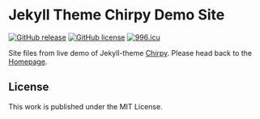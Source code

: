 # Jekyll Theme Chirpy Demo Site

[![GitHub release](https://img.shields.io/github/release/cotes2020/jekyll-theme-chirpy.svg)](https://github.com/cotes2020/jekyll-theme-chirpy/releases)
[![GitHub license](https://img.shields.io/github/license/cotes2020/jekyll-theme-chirpy.svg)](https://github.com/cotes2020/jekyll-theme-chirpy/blob/master/LICENSE)
[![996.icu](https://img.shields.io/badge/link-996.icu-red.svg)](https://996.icu)

Site files from live demo of Jekyll-theme [Chirpy](https://github.com/cotes2020/jekyll-theme-chirpy/). Please head back to the [Homepage](https://github.com/cotes2020/jekyll-theme-chirpy/).


## License

This work is published under the MIT License.
